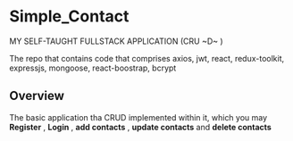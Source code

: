 # Simple_Contact

MY SELF-TAUGHT FULLSTACK APPLICATION (CRU ~D~ )

The repo that contains code that comprises axios, jwt, react, redux-toolkit, expressjs, mongoose, react-boostrap, bcrypt

## Overview

The basic application tha CRUD implemented within it, which you may __Register__ , __Login__ , __add contacts__ , __update contacts__  and __delete contacts__





